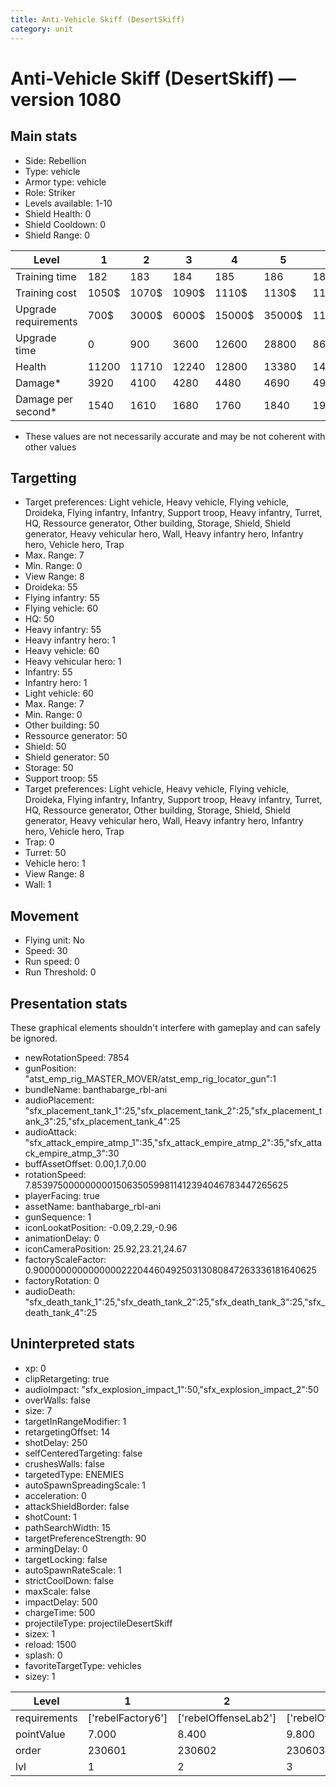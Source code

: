 ```yaml
---
title: Anti-Vehicle Skiff (DesertSkiff)
category: unit
---
```


# Anti-Vehicle Skiff (DesertSkiff) — version 1080

## Main stats

  * Side: Rebellion
  * Type: vehicle
  * Armor type: vehicle
  * Role: Striker
  * Levels available: 1-10
  * Shield Health: 0
  * Shield Cooldown: 0
  * Shield Range: 0

|Level               |1    |2    |3    |4     |5     |6      |7      |8      |9       |10      |
|--------------------|-----|-----|-----|------|------|-------|-------|-------|--------|--------|
|Training time       |182  |183  |184  |185   |186   |187    |189    |196    |203     |210     |
|Training cost       |1050$|1070$|1090$|1110$ |1130$ |1160$  |1190$  |1400$  |1470$   |1610$   |
|Upgrade requirements|700$ |3000$|6000$|15000$|35000$|115000$|175000$|350000$|1000000$|2000000$|
|Upgrade time        |0    |900  |3600 |12600 |28800 |86400  |172800 |302400 |432000  |864000  |
|Health              |11200|11710|12240|12800 |13380 |14000  |14650  |15330  |16050   |16800   |
|Damage*             |3920 |4100 |4280 |4480  |4690  |4900   |5130   |5370   |5620    |5890    |
|Damage per second*  |1540 |1610 |1680 |1760  |1840  |1930   |2020   |2110   |2210    |2310    |

* These values are not necessarily accurate and may be not coherent with other values

## Targetting

  * Target preferences: Light vehicle, Heavy vehicle, Flying vehicle, Droideka, Flying infantry, Infantry, Support troop, Heavy infantry, Turret, HQ, Ressource generator, Other building, Storage, Shield, Shield generator, Heavy vehicular hero, Wall, Heavy infantry hero, Infantry hero, Vehicle hero, Trap
  * Max. Range: 7
  * Min. Range: 0
  * View Range: 8
  * Droideka: 55
  * Flying infantry: 55
  * Flying vehicle: 60
  * HQ: 50
  * Heavy infantry: 55
  * Heavy infantry hero: 1
  * Heavy vehicle: 60
  * Heavy vehicular hero: 1
  * Infantry: 55
  * Infantry hero: 1
  * Light vehicle: 60
  * Max. Range: 7
  * Min. Range: 0
  * Other building: 50
  * Ressource generator: 50
  * Shield: 50
  * Shield generator: 50
  * Storage: 50
  * Support troop: 55
  * Target preferences: Light vehicle, Heavy vehicle, Flying vehicle, Droideka, Flying infantry, Infantry, Support troop, Heavy infantry, Turret, HQ, Ressource generator, Other building, Storage, Shield, Shield generator, Heavy vehicular hero, Wall, Heavy infantry hero, Infantry hero, Vehicle hero, Trap
  * Trap: 0
  * Turret: 50
  * Vehicle hero: 1
  * View Range: 8
  * Wall: 1

## Movement

  * Flying unit: No
  * Speed: 30
  * Run speed: 0
  * Run Threshold: 0

## Presentation stats

These graphical elements shouldn't interfere with gameplay and can safely be ignored.

  * newRotationSpeed: 7854
  * gunPosition: "atst_emp_rig_MASTER_MOVER/atst_emp_rig_locator_gun":1
  * bundleName: banthabarge_rbl-ani
  * audioPlacement: "sfx_placement_tank_1":25,"sfx_placement_tank_2":25,"sfx_placement_tank_3":25,"sfx_placement_tank_4":25
  * audioAttack: "sfx_attack_empire_atmp_1":35,"sfx_attack_empire_atmp_2":35,"sfx_attack_empire_atmp_3":30
  * buffAssetOffset: 0.00,1.7,0.00
  * rotationSpeed: 7.8539750000000001506350599811412394046783447265625
  * playerFacing: true
  * assetName: banthabarge_rbl-ani
  * gunSequence: 1
  * iconLookatPosition: -0.09,2.29,-0.96
  * animationDelay: 0
  * iconCameraPosition: 25.92,23.21,24.67
  * factoryScaleFactor: 0.90000000000000002220446049250313080847263336181640625
  * factoryRotation: 0
  * audioDeath: "sfx_death_tank_1":25,"sfx_death_tank_2":25,"sfx_death_tank_3":25,"sfx_death_tank_4":25

## Uninterpreted stats

  * xp: 0
  * clipRetargeting: true
  * audioImpact: "sfx_explosion_impact_1":50,"sfx_explosion_impact_2":50
  * overWalls: false
  * size: 7
  * targetInRangeModifier: 1
  * retargetingOffset: 14
  * shotDelay: 250
  * selfCenteredTargeting: false
  * crushesWalls: false
  * targetedType: ENEMIES
  * autoSpawnSpreadingScale: 1
  * acceleration: 0
  * attackShieldBorder: false
  * shotCount: 1
  * pathSearchWidth: 15
  * targetPreferenceStrength: 90
  * armingDelay: 0
  * targetLocking: false
  * autoSpawnRateScale: 1
  * strictCoolDown: false
  * maxScale: false
  * impactDelay: 500
  * chargeTime: 500
  * projectileType: projectileDesertSkiff
  * sizex: 1
  * reload: 1500
  * splash: 0
  * favoriteTargetType: vehicles
  * sizey: 1

|Level       |1                |2                   |3                   |4                   |5                   |6                   |7                   |8                   |9                   |10                   |
|------------|-----------------|--------------------|--------------------|--------------------|--------------------|--------------------|--------------------|--------------------|--------------------|---------------------|
|requirements|['rebelFactory6']|['rebelOffenseLab2']|['rebelOffenseLab3']|['rebelOffenseLab4']|['rebelOffenseLab5']|['rebelOffenseLab6']|['rebelOffenseLab7']|['rebelOffenseLab8']|['rebelOffenseLab9']|['rebelOffenseLab10']|
|pointValue  |7.000            |8.400               |9.800               |11.200              |12.600              |14.000              |15.400              |16.800              |18.200              |21.000               |
|order       |230601           |230602              |230603              |230604              |230605              |230606              |230607              |230608              |230609              |230610               |
|lvl         |1                |2                   |3                   |4                   |5                   |6                   |7                   |8                   |9                   |10                   |

